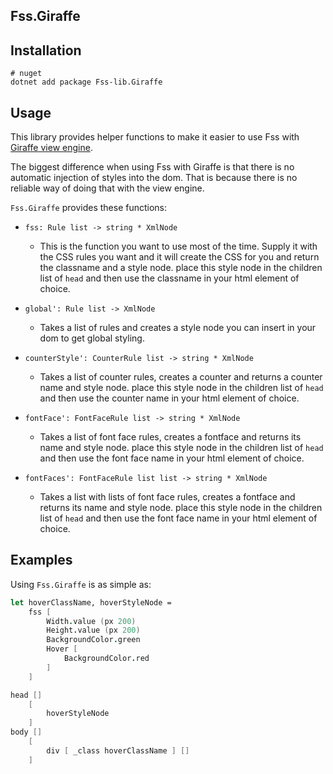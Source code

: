 ## Fss.Giraffe

## Installation

```
# nuget
dotnet add package Fss-lib.Giraffe
```

## Usage

This library provides helper functions to make it easier to use Fss with [Giraffe view engine](LINK).

The biggest difference when using Fss with Giraffe is that there is no automatic injection of styles into the dom.
That is because there is no reliable way of doing that with the view engine.

`Fss.Giraffe` provides these functions:

- `fss: Rule list -> string * XmlNode`
    - This is the function you want to use most of the time. Supply it
      with the CSS rules you want and it will create the CSS for you and return the classname and a style node.
      place this style node in the children list of `head` and then use the classname in your html element of choice. 

- `global': Rule list -> XmlNode`
    - Takes a list of rules and creates a style node you can insert in your dom to get global styling.

- `counterStyle': CounterRule list -> string * XmlNode`
    - Takes a list of counter rules, creates a counter and returns a counter name and style node.
      place this style node in the children list of `head` and then use the counter name in your html element of choice.

- `fontFace': FontFaceRule list -> string * XmlNode`
    - Takes a list of font face rules, creates a fontface and returns its name and style node.
      place this style node in the children list of `head` and then use the font face name in your html element of choice.
  
- `fontFaces': FontFaceRule list list -> string * XmlNode`
  - Takes a list with lists of font face rules, creates a fontface and returns its name and style node.
    place this style node in the children list of `head` and then use the font face name in your html element of choice.

## Examples
Using `Fss.Giraffe` is as simple as:


```fsharp
let hoverClassName, hoverStyleNode =
    fss [
        Width.value (px 200)
        Height.value (px 200)
        BackgroundColor.green
        Hover [
            BackgroundColor.red
        ]
    ]

head []
    [
        hoverStyleNode
    ]
body []
    [
        div [ _class hoverClassName ] []
    ]
```
